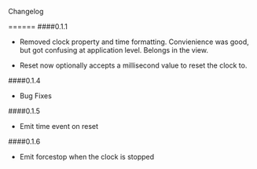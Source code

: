 Changelog

======
####0.1.1
- Removed clock property and time formatting. Convienience was good, but got confusing at application level. Belongs in the view.

- Reset now optionally accepts a millisecond value to reset the clock to.

####0.1.4
- Bug Fixes

####0.1.5
- Emit time event on reset

####0.1.6
- Emit forcestop when the clock is stopped